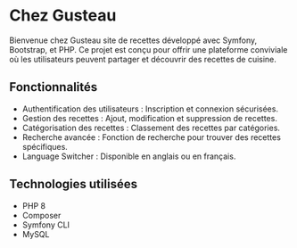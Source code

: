 # Chez Gusteau

Bienvenue chez Gusteau site de recettes développé avec Symfony, Bootstrap, et PHP. Ce projet est conçu pour offrir une plateforme conviviale où les utilisateurs peuvent partager et découvrir des recettes de cuisine.

## Fonctionnalités

- Authentification des utilisateurs : Inscription et connexion sécurisées.
- Gestion des recettes : Ajout, modification et suppression de recettes.
- Catégorisation des recettes : Classement des recettes par catégories.
- Recherche avancée : Fonction de recherche pour trouver des recettes spécifiques.
- Language Switcher : Disponible en anglais ou en français.

## Technologies utilisées

- PHP 8
- Composer
- Symfony CLI
- MySQL

##
